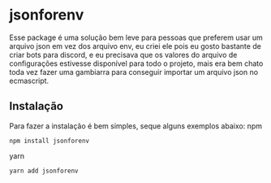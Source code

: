 # jsonforenv

Esse package é uma solução bem leve para pessoas que preferem usar um arquivo json em vez dos arquivo env, eu criei ele pois eu gosto bastante de criar bots para discord, e eu precisava que os valores do arquivo de configurações estivesse disponível para todo o projeto, mais era bem chato toda vez fazer uma gambiarra para conseguir importar um arquivo json no ecmascript.

## Instalação
Para fazer a instalação é bem simples, seque alguns exemplos abaixo:
npm
```shell
npm install jsonforenv
```

yarn
```shell
yarn add jsonforenv
```
